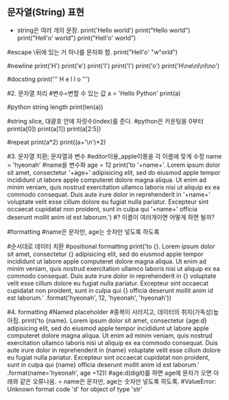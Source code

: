 ## 문자열(String) 표현
+ string은 여러 개의 문장.
print('Hello world')
print("Hello world")
print("Hell'o' world")
print("Hell'o' world")

#escape \뒤에 있는 거 하나를 문자화 함.
print("Hell'o' \"w\"orld")

#newline
print('H')
print('e')
print('l')
print('l')
print('o')
print('H\ne\nl\nl\no')

#docsting
print('''
H
e
l
l
o
''')


#2. 문자열 처리
#변수=변할 수 있는 값
a = 'Hello Python'
print(a)

#python string length
print(len(a))

#string slice, 대괄호 안에 자릿수(index)를 준다.
#python은 카운팅을 0부터
print(a[0])
print(a[1])
print(a[2:5])

#repeat
print(a*2)
print((a+'\n')*2)


#3. 문자열 치환; 문자열과 변수
#editor이용_apple이릉을 각 이름에 맞게 수정
name = 'hyeonah' #name을 변수화
age = 12
print('to '+name+'. Lorem ipsum dolor sit amet, consectetur '+age+' adipisicing elit, sed do eiusmod apple tempor incididunt ut labore apple computeret dolore magna aliqua. Ut enim ad minim veniam, quis nostrud exercitation ullamco laboris nisi ut aliquip ex ea commodo consequat. Duis aute irure dolor in reprehenderit in '+name+' voluptate velit esse cillum dolore eu fugiat nulla pariatur. Excepteur sint occaecat cupidatat non proident, sunt in culpa qui '+name+' officia deserunt mollit anim id est laborum.')
#? 이름이 여러개이면 어떻게 하면 될까?

#formatting
#name은 문자만, age는 숫자만 넣도록 하도록


#순서대로 데이터 치환
#positional formatting
print('to {}. Lorem ipsum dolor sit amet, consectetur {} adipisicing elit, sed do eiusmod apple tempor incididunt ut labore apple computeret dolore magna aliqua. Ut enim ad minim veniam, quis nostrud exercitation ullamco laboris nisi ut aliquip ex ea commodo consequat. Duis aute irure dolor in reprehenderit in {} voluptate velit esse cillum dolore eu fugiat nulla pariatur. Excepteur sint occaecat cupidatat non proident, sunt in culpa qui {} officia deserunt mollit anim id est laborum.' .format('hyeonah', 12, 'hyeonah', 'hyeonah'))

#4. formatting
#Named placeholder #중복이 사라지고, 데이터의 취지(가독성)높아짐.
print('to {name}. Lorem ipsum dolor sit amet, consectetur {age:d} adipisicing elit, sed do eiusmod apple tempor incididunt ut labore apple computeret dolore magna aliqua. Ut enim ad minim veniam, quis nostrud exercitation ullamco laboris nisi ut aliquip ex ea commodo consequat. Duis aute irure dolor in reprehenderit in {name} voluptate velit esse cillum dolore eu fugiat nulla pariatur. Excepteur sint occaecat cupidatat non proident, sunt in culpa qui {name} officia deserunt mollit anim id est laborum.' .format(name='hyeonah', age =12))
#age:d(digit)를 하면 age에 문자가 오면 아래와 같은 오류나옴. = name은 문자만, age는 숫자만 넣도록 하도록.
#ValueError: Unknown format code 'd' for object of type 'str'
